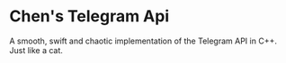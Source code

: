 Chen's Telegram Api
===================

A smooth, swift and chaotic implementation of the Telegram API in C++.
Just like a cat.